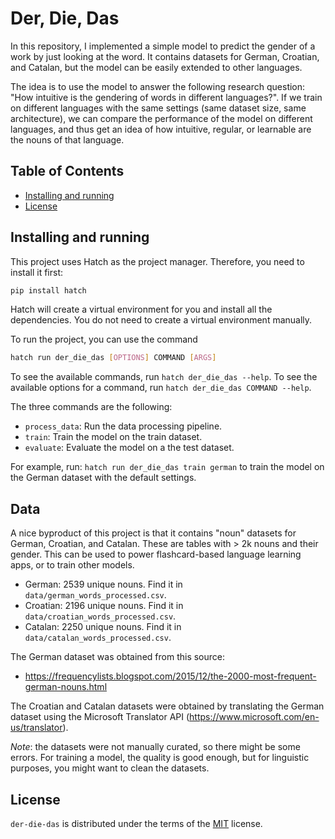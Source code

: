 # Der, Die, Das

In this repository, I implemented a simple model to predict the gender of a work by just looking at the word. It contains datasets for German, Croatian, and Catalan, but the model can be easily extended to other languages.

The idea is to use the model to answer the following research question: "How intuitive is the gendering of words in different languages?". If we train on different languages with the same settings (same dataset size, same architecture), we can compare the performance of the model on different languages, and thus get an idea of how intuitive, regular, or learnable are the nouns of that language. 

## Table of Contents

- [Installing and running](#installing-and-running)
- [License](#license)

## Installing and running

This project uses Hatch as the project manager. Therefore, you need to install it first:

```bash
pip install hatch
```

Hatch will create a virtual environment for you and install all the dependencies. You do not need to create a virtual environment manually.

To run the project, you can use the command
    
```bash
hatch run der_die_das [OPTIONS] COMMAND [ARGS]
```

To see the available commands, run ``hatch der_die_das --help``. To see the available options for a command, run ``hatch der_die_das COMMAND --help``.

The three commands are the following:
- ``process_data``: Run the data processing pipeline.
- ``train``: Train the model on the train dataset.
- ``evaluate``: Evaluate the model on a the test dataset.

For example, run: ``hatch run der_die_das train german`` to train the model on the German dataset with the default settings.


## Data
A nice byproduct of this project is that it contains "noun" datasets for German, Croatian, and Catalan. These are tables with > 2k nouns and their gender. This can be used to power flashcard-based language learning apps, or to train other models.

- German: 2539 unique nouns. Find it in ``data/german_words_processed.csv``.
- Croatian: 2196 unique nouns. Find it in ``data/croatian_words_processed.csv``.
- Catalan: 2250 unique nouns. Find it in ``data/catalan_words_processed.csv``.

The German dataset was obtained from this source:
- https://frequencylists.blogspot.com/2015/12/the-2000-most-frequent-german-nouns.html

The Croatian and Catalan datasets were obtained by translating the German dataset using the Microsoft Translator API (https://www.microsoft.com/en-us/translator).

_Note_: the datasets were not manually curated, so there might be some errors. For training a model, the quality is good enough, but for linguistic purposes, you might want to clean the datasets.

## License

`der-die-das` is distributed under the terms of the [MIT](https://spdx.org/licenses/MIT.html) license.
